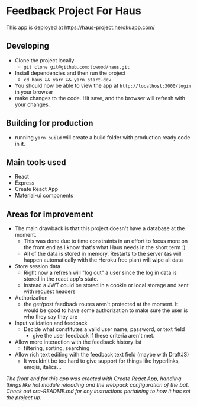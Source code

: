 # Feedback Project For Haus

This app is deployed at https://haus-project.herokuapp.com/

## Developing

- Clone the project locally
  - `git clone git@github.com:tcwood/haus.git`
- Install dependencies and then run the project
  - `cd haus && yarn && yarn start-dev`
- You should now be able to view the app at `http://localhost:3000/login` in your browser
- make changes to the code. Hit save, and the browser will refresh with your changes.

## Building for production

- running `yarn build` will create a build folder with production ready code in it.

## Main tools used

- React
- Express
- Create React App
- Material-ui components

## Areas for improvement

- The main drawback is that this project doesn't have a database at the moment.
  - This was done due to time constraints in an effort to focus more on the front end as I know that's what Haus needs in the short term :)
  - All of the data is stored in memory. Restarts to the server (as will happen automatically with the Heroku free plan) will wipe all data
- Store session data
  - Right now a refresh will "log out" a user since the log in data is stored in the react app's state.
  - Instead a JWT could be stored in a cookie or local storage and sent with request headers
- Authorization
  - the get/post feedback routes aren't protected at the moment. It would be good to have some authorization to make sure the user is who they say they are
- Input validation and feedback
  - Decide what constitutes a valid user name, password, or text field
    - give the user feedback if these criteria aren't met.
- Allow more interaction with the feedback history list
  - filtering, sorting, searching
- Allow rich text editing with the feedback text field (maybe with DraftJS)
  - It wouldn't be too hard to give support for things like hyperlinks, emojis, italics...

_The front end for this app was created with Create React App, handling things like hot module reloading and the webpack configuration of the bat. Check out cra-README.md for any instructions pertaining to how it has set the project up._
